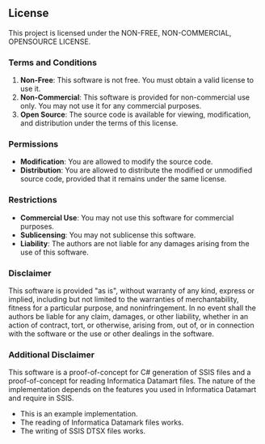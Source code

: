## License

This project is licensed under the NON-FREE, NON-COMMERCIAL, OPENSOURCE LICENSE. 

### Terms and Conditions

1. **Non-Free**: This software is not free. You must obtain a valid license to use it.
2. **Non-Commercial**: This software is provided for non-commercial use only. You may not use it for any commercial purposes.
3. **Open Source**: The source code is available for viewing, modification, and distribution under the terms of this license.

### Permissions

- **Modification**: You are allowed to modify the source code.
- **Distribution**: You are allowed to distribute the modified or unmodified source code, provided that it remains under the same license.

### Restrictions

- **Commercial Use**: You may not use this software for commercial purposes.
- **Sublicensing**: You may not sublicense this software.
- **Liability**: The authors are not liable for any damages arising from the use of this software.

### Disclaimer

This software is provided "as is", without warranty of any kind, express or implied, including but not limited to the warranties of merchantability, fitness for a particular purpose, and noninfringement. In no event shall the authors be liable for any claim, damages, or other liability, whether in an action of contract, tort, or otherwise, arising from, out of, or in connection with the software or the use or other dealings in the software.

### Additional Disclaimer

This software is a proof-of-concept for C# generation of SSIS files and a proof-of-concept for reading Informatica Datamart files. The nature of the implementation depends on the features you used in Informatica Datamart and require in SSIS.

- This is an example implementation.
- The reading of Informatica Datamark files works.
- The writing of SSIS DTSX files works.
